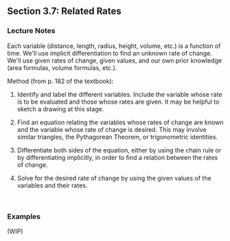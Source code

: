 ## Section 3.7: Related Rates

### Lecture Notes

Each variable (distance, length, radius, height, volume, etc.) is a function of time. We'll use implicit differentiation to find an unknown rate of change. We'll use given rates of change, given values, and our own prior knowledge (area formulas, volume formulas, etc.).

Method (from p. 182 of the textbook):

1. Identify and label the different variables. Include the variable whose rate is to be evaluated and those whose rates are given. It may be helpful to sketch a drawing at this stage.

2. Find an equation relating the variables whose rates of change are known and the variable whose rate of change is desired. This may involve similar triangles, the Pythagorean Theorem, or trigonometric identities.

3. Differentiate both sides of the equation, either by using the chain rule or by differentiating implicitly, in order to find a relation between the rates of change.

4. Solve for the desired rate of change by using the given values of the variables and their rates.

$$
\
$$

### Examples

(WIP)
